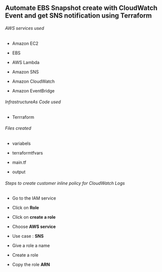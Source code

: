 ## Automate EBS Snapshot create with CloudWatch Event and get SNS notification using Terraform

<h6>AWS services used</h6>

* Amazon EC2

* EBS

* AWS Lambda 

* Amazon SNS

* Amazon CloudWatch

* Amazon EventBridge

<h6>InfrastructureAs Code used</h6>

* Terrraform

<h6>Files created</h6>

* variabels

* terraformtfvars

* main.tf

* output


<h6>Steps to create customer inline policy for CloudWatch Logs </h6>

* Go to the IAM service

* Click on **Role**

* Click on **create a role**

* Choose **AWS service**

* Use case : **SNS**

* Give a role a name

* Create a role

* Copy the role **ARN**
